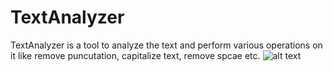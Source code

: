 # TextAnalyzer
TextAnalyzer is a tool to analyze the text and perform various operations on it like remove puncutation, capitalize text, remove spcae etc.
![alt text](https://raw.githubusercontent.com/Saurabhtiwarii/TextAnalyzer/master/README.md/textanalyzer.png)
